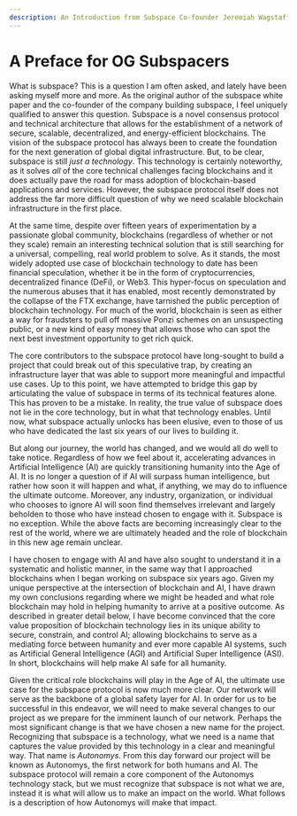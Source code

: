 ```yaml
---
description: An Introduction from Subspace Co-founder Jeremiah Wagstaff
---
```


# A Preface for OG Subspacers

What is subspace? This is a question I am often asked, and lately have been asking myself more and more. As the original author of the subspace white paper and the co-founder of the company building subspace, I feel uniquely qualified to answer this question. Subspace is a novel consensus protocol and technical architecture that allows for the establishment of a network of secure, scalable, decentralized, and energy-efficient blockchains. The vision of the subspace protocol has always been to create the foundation for the next generation of global digital infrastructure. But, to be clear, subspace is still _just a technology_. This technology is certainly noteworthy, as it solves _all_ of the core technical challenges facing blockchains and it does actually pave the road for mass adoption of blockchain-based applications and services. However, the subspace protocol itself does not address the far more difficult question of why we need scalable blockchain infrastructure in the first place.

At the same time, despite over fifteen years of experimentation by a passionate global community, blockchains (regardless of whether or not they scale) remain an interesting technical solution that is still searching for a universal, compelling, real world problem to solve. As it stands, the most widely adopted use case of blockchain technology to date has been financial speculation, whether it be in the form of cryptocurrencies, decentralized finance (DeFi), or Web3. This hyper-focus on speculation and the numerous abuses that it has enabled, most recently demonstrated by the collapse of the FTX exchange, have tarnished the public perception of blockchain technology. For much of the world, blockchain is seen as either a way for fraudsters to pull off massive Ponzi schemes on an unsuspecting public, or a new kind of easy money that allows those who can spot the next best investment opportunity to get rich quick.

The core contributors to the subspace protocol have long-sought to build a project that could break out of this speculative trap, by creating an infrastructure layer that was able to support more meaningful and impactful use cases. Up to this point, we have attempted to bridge this gap by articulating the value of subspace in terms of its technical features alone. This has proven to be a mistake. In reality, the true value of subspace does not lie in the core technology, but in what that technology enables. Until now, what subspace actually unlocks has been elusive, even to those of us who have dedicated the last six years of our lives to building it.

But along our journey, the world has changed, and we would all do well to take notice. Regardless of how we feel about it, accelerating advances in Artificial Intelligence (AI) are quickly transitioning humanity into the Age of AI. It is no longer a question of if AI will surpass human intelligence, but rather how soon it will happen and what, if anything, we may do to influence the ultimate outcome. Moreover, any industry, organization, or individual who chooses to ignore AI will soon find themselves irrelevant and largely beholden to those who have instead chosen to engage with it. Subspace is no exception. While the above facts are becoming increasingly clear to the rest of the world, where we are ultimately headed and the role of blockchain in this new age remain unclear.

I have chosen to engage with AI and have also sought to understand it in a systematic and holistic manner, in the same way that I approached blockchains when I began working on subspace six years ago. Given my unique perspective at the intersection of blockchain and AI, I have drawn my own conclusions regarding where we might be headed and what role blockchain may hold in helping humanity to arrive at a positive outcome. As described in greater detail below, I have become convinced that the core value proposition of blockchain technology lies in its unique ability to secure, constrain, and control AI; allowing blockchains to serve as a mediating force between humanity and ever more capable AI systems, such as Artificial General Intelligence (AGI) and Artificial Super Intelligence (ASI). In short, blockchains will help make AI safe for all humanity.

Given the critical role blockchains will play in the Age of AI, the ultimate use case for the subspace protocol is now much more clear. Our network will serve as the backbone of a global safety layer for AI. In order for us to be successful in this endeavor, we will need to make several changes to our project as we prepare for the imminent launch of our network. Perhaps the most significant change is that we have chosen a new name for the project. Recognizing that subspace is a technology, what we need is a name that captures the value provided by this technology in a clear and meaningful way. That name is _Autonomys_. From this day forward our project will be known as Autonomys, the first network for both humans and AI. The subspace protocol will remain a core component of the Autonomys technology stack, but we must recognize that subspace is not what we are, instead it is what will allow us to make an impact on the world. What follows is a description of how Autonomys will make that impact.
